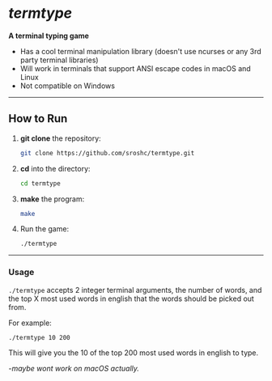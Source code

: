 # ***termtype***

**A terminal typing game**

- Has a cool terminal manipulation library (doesn't use ncurses or any 3rd party terminal libraries)
- Will work in terminals that support ANSI escape codes in macOS and Linux
- Not compatible on Windows

---

## How to Run

1. **git clone** the repository:
   ```bash
   git clone https://github.com/sroshc/termtype.git
   ```

2. **cd** into the directory:
   ```bash
   cd termtype
   ```

3. **make** the program:
   ```bash
   make
   ```

4. Run the game:
   ```bash
   ./termtype
   ```

---

### Usage

`./termtype` accepts 2 integer terminal arguments, the number of words, and the top X most used words in english that the words should be picked out from.

For example:
```bash
./termtype 10 200
```
This will give you the 10 of the top 200 most used words in english to type.

-*maybe wont work on macOS actually.*
